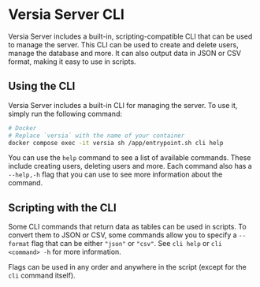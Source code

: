 # Versia Server CLI

Versia Server includes a built-in, scripting-compatible CLI that can be used to manage the server. This CLI can be used to create and delete users, manage the database and more. It can also output data in JSON or CSV format, making it easy to use in scripts.

## Using the CLI

Versia Server includes a built-in CLI for managing the server. To use it, simply run the following command:

```bash
# Docker
# Replace `versia` with the name of your container
docker compose exec -it versia sh /app/entrypoint.sh cli help
```

You can use the `help` command to see a list of available commands. These include creating users, deleting users and more. Each command also has a `--help,-h` flag that you can use to see more information about the command.

## Scripting with the CLI

Some CLI commands that return data as tables can be used in scripts. To convert them to JSON or CSV, some commands allow you to specify a `--format` flag that can be either `"json"` or `"csv"`. See `cli help` or `cli <command> -h` for more information.

Flags can be used in any order and anywhere in the script (except for the `cli` command itself).
